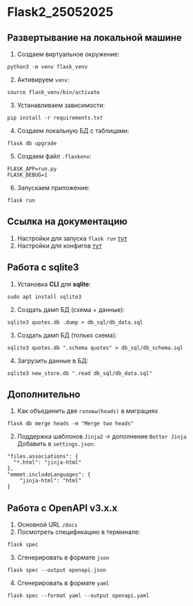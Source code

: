 # Flask2_25052025

## Развертывание на локальной машине

1. Создаем виртуальное окружение: 
```
python3 -m venv flask_venv
```
2. Активируем `venv`: 
```
source flask_venv/bin/activate
```
3. Устанавливаем зависимости: 
```
pip install -r requirements.txt
```
4. Создаем локальную БД с таблицами: 
```
flask db upgrade
```
5. Создаем файл `.flaskenv`:
```
FLASK_APP=run.py
FLASK_DEBUG=1
```
6. Запускаем приложение: 
```
flask run
```

## Ссылка на документацию
1. Настройки для запуска `flask run` [тут](https://flask.palletsprojects.com/en/stable/cli/)
2. Настройки для конфигов [тут](https://flask.palletsprojects.com/en/stable/config/)

## Работа с sqlite3

1. Установка **CLI** для **sqlite**: 
```
sudo apt install sqlite3
```
2. Создать дамп БД (схема + данные): 
```
sqlite3 quotes.db .dump > db_sql/db_data.sql
```
3. Создать дамп БД (только схема): 
```
sqlite3 quotes.db ".schema quotes" > db_sql/db_schema.sql
```
4. Загрузить данные в БД: 
```
sqlite3 new_store.db ".read db_sql/db_data.sql"
```

## Дополнительно
1. Как объединить две `головы(heads)` в миграциях
```
flask db merge heads -m "Merge two heads"
```

2. Поддержка шаблонов `Jinja2` -> дополнение `Better Jinja`  
Добавить в `settings.json`: 
```
"files.associations": {
  "*.html": "jinja-html"
},
"emmet.includeLanguages": {
    "jinja-html": "html"
}
```

## Работа с OpenAPI v3.x.x
1. Основной URL `/docs`
2. Посмотреть спецификацию в терминале:
```
flask spec
```
3. Сгенерировать в формате `json`
```
flask spec --output openapi.json
```
4. Сгенерировать в формате `yaml`
```
flask spec --format yaml --output openapi.yaml
```